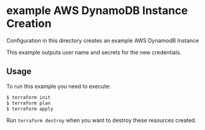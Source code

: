 # example AWS DynamoDB Instance Creation

Configuration in this directory creates an example AWS DynamodB Instance


This example outputs user name and secrets for the new credentials.

## Usage

To run this example you need to execute:

```bash
$ terraform init
$ terraform plan
$ terraform apply
```

Run `terraform destroy` when you want to destroy these resources created.
